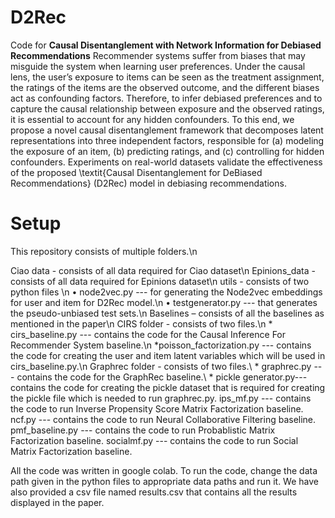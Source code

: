 # D2Rec
Code for **Causal Disentanglement with Network Information for Debiased Recommendations**
Recommender systems suffer from biases that may misguide the system when learning user preferences. Under the causal lens, the user’s exposure to items can be seen as the treatment assignment, the ratings of the items are the observed outcome, and the different biases act as confounding factors. Therefore, to infer debiased preferences and to capture the causal relationship between exposure and the observed ratings, it is essential to account for any hidden confounders. To this end, we propose a novel causal disentanglement framework that decomposes latent representations into three independent factors, responsible for (a) modeling the exposure of an item, (b) predicting ratings, and (c) controlling for hidden confounders. Experiments on real-world datasets validate the effectiveness of the proposed \textit{Causal Disentanglement for DeBiased Recommendations} (D2Rec) model in debiasing recommendations.
 



# Setup
This repository consists of multiple folders.\n

Ciao data - consists of all data required for Ciao dataset\n
Epinions_data - consists of all data required for Epinions dataset\n
utils - consists of two python files \n
•	node2vec.py --- for generating the Node2vec embeddings for user and item for D2Rec model.\n
•	testgenerator.py --- that generates the pseudo-unbiased test sets.\n
Baselines – consists of all the baselines as mentioned in the paper\n
CIRS folder - consists of two files.\n
	* cirs_baseline.py --- contains the code for the Causal Inference For Recommender System baseline.\n
	*poisson_factorization.py --- contains the code for creating the user and item latent variables which will be used in cirs_baseline.py.\n
Graphrec folder - consists of two files.\\
	* graphrec.py --- contains the code for the GraphRec baseline.\\
	* pickle generator.py--- contains the code for creating the pickle dataset that is required for creating the pickle file which is needed to run graphrec.py.
ips_mf.py --- contains the code to run Inverse Propensity Score Matrix Factorization baseline.
ncf.py --- contains the code to run Neural Collaborative Filtering baseline.
pmf_baseline.py --- contains the code to run Probablistic Matrix Factorization baseline.
socialmf.py --- contains the code to run Social Matrix Factorization baseline.



All the code was written in google colab. To run the code, change the data path given in the python files to appropriate data paths and run it. We have also provided a csv file named results.csv that contains all the results displayed in the paper.

